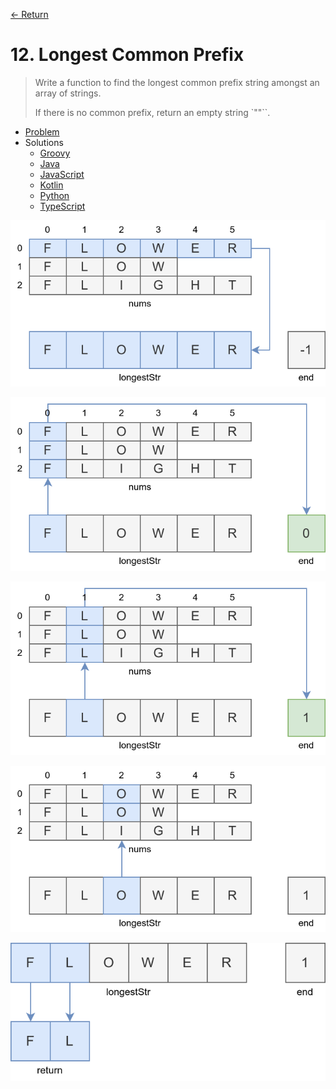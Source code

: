 [&larr; Return](https://hanggrian.github.io/grind-leetcode/)

# 12. Longest Common Prefix

> Write a function to find the longest common prefix string amongst an array of
  strings.
>
> If there is no common prefix, return an empty string `""``.

- [Problem](https://leetcode.com/problems/longest-common-prefix/)
- Solutions
  - [Groovy](https://github.com/hanggrian/grind-leetcode/blob/main/groovy/src/main/groovy/problems1_100/LongestCommonPrefix.groovy)
  - [Java](https://github.com/hanggrian/grind-leetcode/blob/main/java/src/main/java/problems1_100/LongestCommonPrefix.java)
  - [JavaScript](https://github.com/hanggrian/grind-leetcode/blob/main/javascript/src/problems1_100/longest-common-prefix.js)
  - [Kotlin](https://github.com/hanggrian/grind-leetcode/blob/main/kotlin/src/main/kotlin/problems1_100/LongestCommonPrefix.kt)
  - [Python](https://github.com/hanggrian/grind-leetcode/blob/main/python/src/problems1_100/longest_common_prefix.py)
  - [TypeScript](https://github.com/hanggrian/grind-leetcode/blob/main/typescript/src/problems1_100/longest-common-prefix.ts)

![](https://github.com/hanggrian/grind-leetcode/raw/assets/problems1_100/longest-common-prefix1.svg)

![](https://github.com/hanggrian/grind-leetcode/raw/assets/problems1_100/longest-common-prefix2.svg)

![](https://github.com/hanggrian/grind-leetcode/raw/assets/problems1_100/longest-common-prefix3.svg)

![](https://github.com/hanggrian/grind-leetcode/raw/assets/problems1_100/longest-common-prefix4.svg)

![](https://github.com/hanggrian/grind-leetcode/raw/assets/problems1_100/longest-common-prefix5.svg)
